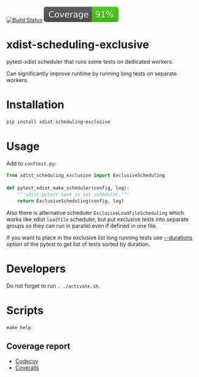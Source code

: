 [![Build Status](https://github.com/andgineer/xdist-scheduling-exclusive/workflows/CI/badge.svg)](https://github.com/andgineer/xdist-scheduling-exclusive/actions)
[![Coverage](https://raw.githubusercontent.com/andgineer/xdist-scheduling-exclusive/python-coverage-comment-action-data/badge.svg)](https://htmlpreview.github.io/?https://github.com/andgineer/xdist-scheduling-exclusive/blob/python-coverage-comment-action-data/htmlcov/index.html)
# xdist-scheduling-exclusive

pytest-xdist scheduler that runs some tests on dedicated workers. 

Can significantly improve runtime by running long tests on separate 
workers.

# Installation

```bash
pip install xdist-scheduling-exclusive
```

# Usage

Add to `conftest.py`:

```python
from xdist_scheduling_exclusive import ExclusiveScheduling

def pytest_xdist_make_scheduler(config, log):
    """xdist-pytest hook to set scheduler."""
    return ExclusiveScheduling(config, log)
```

Also there is alternative scheduler `ExclusiveLoadFileScheduling` which works like xdist `loadfile` scheduler, 
but put exclusive tests into separate groups so they can run in parallel even if defined in one file.

If you want to place in the exclusive list long running tests use
[--durations](https://docs.pytest.org/en/latest/how-to/usage.html#profiling-test-execution-duration)
option of the pytest to get list of tests sorted by duration.

# Developers

Do not forget to run `. ./activate.sh`.

# Scripts
    make help

## Coverage report
* [Codecov](https://app.codecov.io/gh/andgineer/xdist-scheduling-exclusive/tree/main/src%2Fxdist_scheduling_exclusive)
* [Coveralls](https://coveralls.io/github/andgineer/xdist-scheduling-exclusive)
